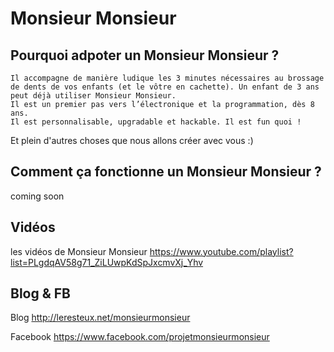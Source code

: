 ﻿# Monsieur Monsieur
[welcome monsieur monsieur]: https://i1.wp.com/leresteux.net/wp-content/uploads/2017/05/Monsieur-monsieur-v2.png?w=1240 "welcome monsieur monsieur"

## Pourquoi adpoter un Monsieur Monsieur ?

    Il accompagne de manière ludique les 3 minutes nécessaires au brossage de dents de vos enfants (et le vôtre en cachette). Un enfant de 3 ans peut déjà utiliser Monsieur Monsieur.
    Il est un premier pas vers l’électronique et la programmation, dès 8 ans.
    Il est personnalisable, upgradable et hackable. Il est fun quoi !

Et plein d'autres choses que nous allons créer avec vous :)

## Comment ça fonctionne un Monsieur Monsieur ?

coming soon

## Vidéos

les vidéos de Monsieur Monsieur 
https://www.youtube.com/playlist?list=PLgdqAV58g71_ZiLUwpKdSpJxcmvXj_Yhv

## Blog & FB
Blog
http://leresteux.net/monsieurmonsieur

Facebook
https://www.facebook.com/projetmonsieurmonsieur
